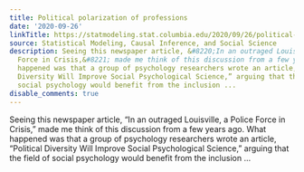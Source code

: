 ```yaml
---
title: Political polarization of professions
date: '2020-09-26'
linkTitle: https://statmodeling.stat.columbia.edu/2020/09/26/political-polarization-of-professions/
source: Statistical Modeling, Causal Inference, and Social Science
description: Seeing this newspaper article, &#8220;In an outraged Louisville, a Police
  Force in Crisis,&#8221; made me think of this discussion from a few years ago. What
  happened was that a group of psychology researchers wrote an article, “Political
  Diversity Will Improve Social Psychological Science,” arguing that the field of
  social psychology would benefit from the inclusion ...
disable_comments: true
---
```

Seeing this newspaper article, &#8220;In an outraged Louisville, a Police Force in Crisis,&#8221; made me think of this discussion from a few years ago. What happened was that a group of psychology researchers wrote an article, “Political Diversity Will Improve Social Psychological Science,” arguing that the field of social psychology would benefit from the inclusion ...